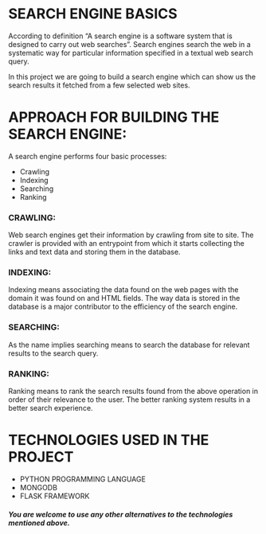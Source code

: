 # **SEARCH ENGINE BASICS**

According to definition “A search engine is a software system that is designed to carry out web searches”. Search engines search the web in a systematic way  for particular information specified in a textual web search query.

In this project we are going to build a search engine which can show us the search results it fetched from a few selected web sites.

# **APPROACH FOR BUILDING THE SEARCH ENGINE:** 

A search engine performs four basic processes:
- Crawling
- Indexing 
- Searching
- Ranking

### CRAWLING:
Web search engines get their information by crawling from site to site. The crawler is provided with an entrypoint from which it starts collecting the links and text data and storing them in the database.

### INDEXING:
Indexing means associating the data found on the web pages with the domain it was found on and HTML fields.
The way data is stored in the database is a major contributor to the efficiency of the search engine.

### SEARCHING:
As the name implies searching means to search the database for relevant results to the search query.

### RANKING:
Ranking means to rank the search results found from the above operation in order of their relevance to the user. The better ranking system results in a better search experience.


# **TECHNOLOGIES USED IN THE PROJECT**
- PYTHON PROGRAMMING LANGUAGE
- MONGODB
- FLASK FRAMEWORK

##### You are welcome to use any other alternatives to the technologies mentioned above.



